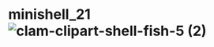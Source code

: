 # minishell_21![clam-clipart-shell-fish-5 (2)](https://user-images.githubusercontent.com/86107897/187241776-b2c64dee-4b06-49a7-a01e-6b75caf00a27.png)


